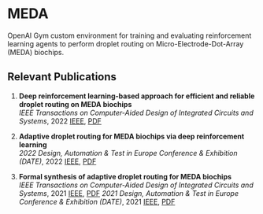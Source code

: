 # MEDA

OpenAI Gym custom environment for training and evaluating reinforcement learning agents to perform droplet routing on Micro-Electrode-Dot-Array (MEDA) biochips.

## Relevant Publications

1. **Deep reinforcement learning-based approach for efficient and reliable droplet routing on MEDA biochips**  
  *IEEE Transactions on Computer-Aided Design of Integrated Circuits and Systems*, 2022
  [IEEE](https://ieeexplore.ieee.org/document/9530003), [PDF](https://www.m-elfar.com/data/elfar2022deep.pdf)

2. **Adaptive droplet routing for MEDA biochips via deep reinforcement learning**  
  *2022 Design, Automation & Test in Europe Conference & Exhibition (DATE)*, 2022
  [IEEE](https://ieeexplore.ieee.org/document/9530004), [PDF](https://www.m-elfar.com/data/elfar2022adaptive.pdf)

3. **Formal synthesis of adaptive droplet routing for MEDA biochips**  
  *IEEE Transactions on Computer-Aided Design of Integrated Circuits and Systems*, 2021
  [IEEE](https://ieeexplore.ieee.org/document/9530005), [PDF](https://www.m-elfar.com/data/elfar2021formal2.pdf) 
  *2021 Design, Automation & Test in Europe Conference & Exhibition (DATE)*, 2021
  [IEEE](https://ieeexplore.ieee.org/document/9530006), [PDF](https://www.m-elfar.com/data/elfar2021formal.pdf)
